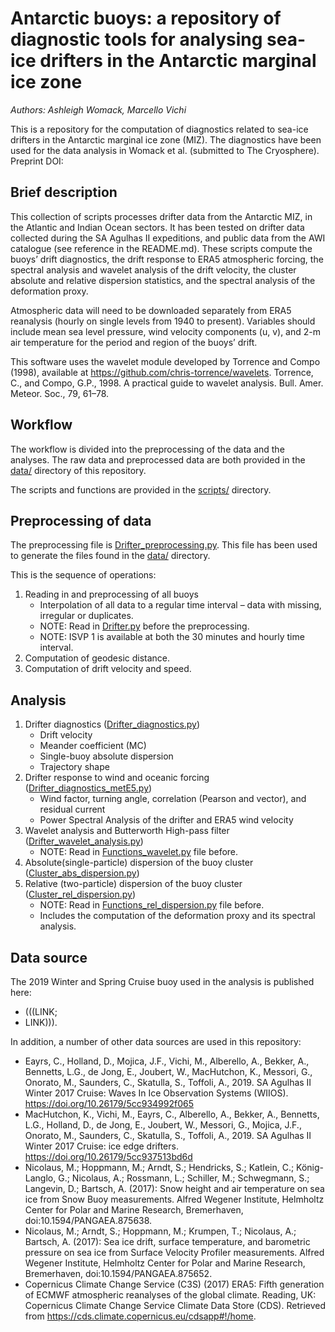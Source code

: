 # Antarctic buoys: a repository of diagnostic tools for analysing sea-ice drifters in the Antarctic marginal ice zone
_Authors: Ashleigh Womack, Marcello Vichi_

This is a repository for the computation of diagnostics related to sea-ice drifters in the Antarctic marginal ice zone (MIZ). The diagnostics have been used for the data analysis in Womack et al. (submitted to The Cryosphere). Preprint DOI:  

## Brief description

This collection of scripts processes drifter data from the Antarctic MIZ, in the Atlantic and Indian Ocean sectors. It has been tested on drifter data collected during the SA Agulhas II expeditions, and public data from the AWI catalogue (see reference in the README.md). These scripts compute the buoys’ drift diagnostics, the drift response to ERA5 atmospheric forcing, the spectral analysis and wavelet analysis of the drift velocity, the cluster absolute and relative dispersion statistics, and the spectral analysis of the deformation proxy.
 

Atmospheric data will need to be downloaded separately from ERA5 reanalysis (hourly on single levels from 1940 to present). Variables should include mean sea level pressure, wind velocity components (u, v), and 2-m air temperature for the period and region of the buoys’ drift. 

This software uses the wavelet module developed by Torrence and Compo (1998), available at https://github.com/chris-torrence/wavelets. Torrence, C., and Compo, G.P., 1998. A practical guide to wavelet analysis. Bull. Amer. Meteor. Soc., 79, 61–78. 

## Workflow 
The workflow is divided into the preprocessing of the data and the analyses. The raw data and preprocessed data are both provided in the [data/](https://github.com/mvichi/antarctic-buoys/tree/main/data) directory of this repository. 

The scripts and functions are provided in the [scripts/](https://github.com/mvichi/antarctic-buoys/tree/main/scripts) directory. 

## Preprocessing of data
The preprocessing file is [Drifter_preprocessing.py](https://github.com/mvichi/antarctic-buoys/blob/main/scripts/Drifter_preprocess.py). This file has been used to generate the files found in the [data/](https://github.com/mvichi/antarctic-buoys/tree/main/data) directory. 

This is the sequence of operations:
1.	Reading in and preprocessing of all buoys
      *	Interpolation of all data to a regular time interval – data with missing, irregular or duplicates.
      *	NOTE: Read in [Drifter.py](https://github.com/mvichi/antarctic-buoys/blob/main/scripts/Drifter.py) before the preprocessing.
      *	NOTE: ISVP 1 is available at both the 30 minutes and hourly time interval.
2.	Computation of geodesic distance.
3.	Computation of drift velocity and speed.

## Analysis
1.	Drifter diagnostics ([Drifter_diagnostics.py](https://github.com/mvichi/antarctic-buoys/blob/main/scripts/Drifter_diagnostics.py)) 
      *	Drift velocity
      *	Meander coefficient (MC)
      *	Single-buoy absolute dispersion
      *	Trajectory shape
2.	Drifter response to wind and oceanic forcing ([Drifter_diagnostics_metE5.py](https://github.com/mvichi/antarctic-buoys/blob/main/scripts/Drifter_diagnostics_metE5.py))
      *	Wind factor, turning angle, correlation (Pearson and vector), and residual current
      *	Power Spectral Analysis of the drifter and ERA5 wind velocity
3.	Wavelet analysis and Butterworth High-pass filter ([Drifter_wavelet_analysis.py](https://github.com/mvichi/antarctic-buoys/blob/main/scripts/Drifter_wavelet_analysis.py))
      *	NOTE: Read in [Functions_wavelet.py](https://github.com/mvichi/antarctic-buoys/blob/main/scripts/Functions_wavelet.py) file before. 
4.	Absolute(single-particle) dispersion of the buoy cluster ([Cluster_abs_dispersion.py](https://github.com/mvichi/antarctic-buoys/blob/main/scripts/Cluster_abs_dispersion.py))
5.	Relative (two-particle) dispersion of the buoy cluster ([Cluster_rel_dispersion.py](https://github.com/mvichi/antarctic-buoys/blob/main/scripts/Cluster_rel_dispersion.py))
      *	NOTE: Read in [Functions_rel_dispersion.py](https://github.com/mvichi/antarctic-buoys/blob/main/scripts/Functions_rel_dispersion.py) file before. 
      *	Includes the computation of the deformation proxy and its spectral analysis.

## Data source
The 2019 Winter and Spring Cruise buoy used in the analysis is published here:
* (((LINK;
* LINK))).

In addition, a number of other data sources are used in this repository: 

* Eayrs, C., Holland, D., Mojica, J.F., Vichi, M., Alberello, A., Bekker, A., Bennetts, L.G., de Jong, E., Joubert, W., MacHutchon, K., Messori, G., Onorato, M., Saunders, C., Skatulla, S., Toffoli, A., 2019. SA Agulhas II Winter 2017 Cruise: Waves In Ice Observation Systems (WIIOS). https://doi.org/10.26179/5cc934992f065
* MacHutchon, K., Vichi, M., Eayrs, C., Alberello, A., Bekker, A., Bennetts, L.G., Holland, D., de Jong, E., Joubert, W., Messori, G., Mojica, J.F., Onorato, M., Saunders, C., Skatulla, S., Toffoli, A., 2019. SA Agulhas II Winter 2017 Cruise: ice edge drifters. https://doi.org/10.26179/5cc937513bd6d
* Nicolaus, M.; Hoppmann, M.; Arndt, S.; Hendricks, S.; Katlein, C.; König-Langlo, G.; Nicolaus, A.; Rossmann, L.; Schiller, M.; Schwegmann, S.; Langevin, D.; Bartsch, A. (2017): Snow height and air temperature on sea ice from Snow Buoy measurements. Alfred Wegener Institute, Helmholtz Center for Polar and Marine Research, Bremerhaven, doi:10.1594/PANGAEA.875638.
* Nicolaus, M.; Arndt, S.; Hoppmann, M.; Krumpen, T.; Nicolaus, A.; Bartsch, A. (2017): Sea ice drift, surface temperature, and barometric pressure on sea ice from Surface Velocity Profiler measurements. Alfred Wegener Institute, Helmholtz Center for Polar and Marine Research, Bremerhaven, doi:10.1594/PANGAEA.875652.
* Copernicus Climate Change Service (C3S) (2017) ERA5: Fifth generation of ECMWF atmospheric reanalyses of the global climate. Reading, UK: Copernicus Climate Change Service Climate Data Store (CDS). Retrieved from https://cds.climate.copernicus.eu/cdsapp#!/home.
